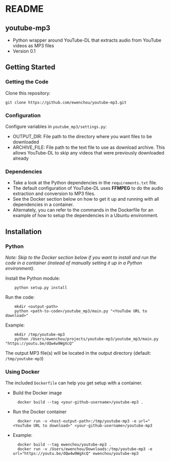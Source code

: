 # README

## youtube-mp3

* Python wrapper around YouTube-DL that extracts audio from YouTube videos as MP3 files
* Version 0.1

## Getting Started

### Getting the Code

Clone this repository:

    git clone https://github.com/ewenchou/youtube-mp3.git

### Configuration

Configure variables in `youtube_mp3/settings.py`:

* OUTPUT_DIR: File path to the directory where you want files to be downloaded
* ARCHIVE_FILE: File path to the text file to use as download archive. This allows YouTube-DL to skip any videos that were previously downloaded already

### Dependencies

* Take a look at the Python dependencies in the `requirements.txt` file.
* The default configuration of YouTube-DL uses __FFMPEG__ to do the audio extraction and conversion to MP3 files.
* See the Docker section below on how to get it up and running with all dependencies in a container. 
* Alternately, you can refer to the commands in the Dockerfile for an example of how to setup the dependencies in a Ubuntu environment.

## Installation 

### Python

*Note: Skip to the Docker section below if you want to install and run the code in a container (instead of manually setting it up in a Python environment).*

Install the Python module:

        python setup.py install

Run the code:

        mkdir <output-path>
        python <path-to-code>/youtube_mp3/main.py "<YouTube URL to download>"

Example:

        mkdir /tmp/youtube-mp3
        python /Users/ewenchou/projects/youtube-mp3/youtube_mp3/main.py "https://youtu.be/dQw4w9WgXcQ"


The output MP3 file(s) will be located in the output directory (default: `/tmp/youtube-mp3`)

### Using Docker

The included `Dockerfile` can help you get setup with a container. 

* Build the Docker image

        docker build --tag <your-github-username>/youtube-mp3 .

* Run the Docker container

        docker run -v <host-output-path>:/tmp/youtube-mp3 -e url="<YouTube URL to download>" <your-github-username>/youtube-mp3

* Example:

        docker build --tag ewenchou/youtube-mp3 .
        docker run -v /Users/ewenchou/Downloads:/tmp/youtube-mp3 -e url="https://youtu.be/dQw4w9WgXcQ" ewenchou/youtube-mp3
